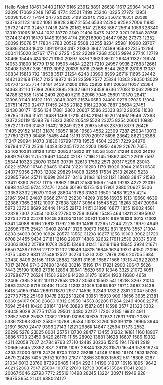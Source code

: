Hello Wolrd
18461
3440
21187
6166
23912
8891
26638
11617
29364
14343
32090
17069
2048
19795
4774
22521
7499
25246
10225
27972
12951
30698
15677
17494
2473
20220
5199
22946
7925
25672
10651
28398
13376
31123
16102
1081
18828
3807
21554
6533
24280
9259
27006
11985
29732
14710
32457
17436
2415
20162
5141
22888
7867
25614
10593
28340
13319
31065
16044
1023
18770
3749
21496
6475
24222
9201
26948
28765
13744
31491
16470
1449
19196
4174
21921
6900
24647
9626
27373
12352
30099
15078
57
17804
2783
20529
5508
23255
8234
25981
10960
28707
13686
31433
16412
1391
19138
4117
21863
6842
24589
9568
27315
12294
30041
15020
32767
17746
2725
4542
22289
7268
25015
9994
27740
12719
30466
15445
424
18171
3150
20897
5876
23623
8602
26349
11327
29074
14053
31800
16779
1758
19505
4484
22231
7210
24957
9936
27683
12661
30408
15387
366
18113
3092
20839
5818
23565
8544
26291
28108
13087
30834
15813
792
18538
3517
21264
6243
23990
8969
26716
11695
29442
14421
32168
17147
2125
19872
4851
22598
7577
25324
10303
28050
13029
30776
15755
734
18481
3459
21206
6185
23932
8911
26658
11637
29384
14363
32110
17089
2068
3885
21632
6611
24358
9336
27083
12062
29809
14788
32535
17514
2493
20240
5219
22966
7945
25691
10670
28417
13396
31143
16122
1101
18848
3827
21574
6553
24300
9278
27025
12004
29751
14730
32477
17456
2435
20182
5161
22908
7887
25634
27451
12430
30177
15156
134
17881
2860
20607
5586
23333
8312
26059
11038
28785
13764
31511
16489
1468
19215
4194
21941
6920
24667
9646
27393
12372
30119
15098
76
17823
2802
20549
5528
23275
8254
26001
10980
28727
13706
31453
16432
18249
3228
20975
5953
23700
8679
26426
11405
29152
14131
31878
16857
1836
19583
4562
22309
7287
25034
10013
27760
12739
30486
15465
444
18191
3170
20917
5896
23642
8621
26368
11347
29094
14073
31820
16799
1778
19525
4504
22251
7229
24976
26794
11773
29519
14498
32245
17224
2203
19950
4929
22676
7655
25402
10381
28128
13107
30853
15832
811
18558
3537
21284
6263
24010
8989
26736
11715
29462
14440
32187
17166
2145
19892
4871
22618
7597
25344
10323
28070
13049
30795
32613
17592
2571
20317
5296
23043
8022
25769
10748
28495
13474
31221
16200
1179
18926
3904
21651
6630
24377
9356
27103
12082
29829
14808
32555
17534
2513
20260
5238
22985
7964
25711
10690
28437
13416
31163
16142
1121
18868
3847
21593
23411
8390
26137
11115
28862
13841
31588
16567
1546
19293
4272
22019
6998
24745
9724
27470
12449
30196
15175
154
17901
2880
20627
5606
23353
8332
26079
11058
28804
13783
31530
16509
1488
19235
4214
21961
6940
24687
9666
27413
29230
14209
31956
16935
1913
19660
4639
22386
7365
25112
10091
27838
12817
30564
15543
522
18268
3247
20994
5973
23720
8699
26446
11425
29172
14151
31898
16877
1855
19602
4581
22328
7307
25054
10033
27780
12759
30506
15485
464
18211
3189
5007
22754
7733
25479
10458
28205
13184
30931
15910
889
18636
3615
21362
6341
24088
9066
26813
11792
29539
14518
32265
17244
2223
19970
4949
22696
7675
25421
10400
28147
13126
30873
15852
831
18578
3557
21304
6283
24030
9009
10826
28573
13552
31298
16277
1256
19003
3982
21729
6708
24455
9434
27181
12160
29907
14886
32632
17611
2590
20337
5316
23063
8042
25789
10768
28515
13494
31241
16219
1198
18945
3924
21671
6650
24397
9376
27123
12102
29849
14828
16645
1624
19371
4350
22096
7075
24822
9801
27548
12527
30274
15253
232
17979
2958
20705
5684
23430
8409
26156
11135
28882
13861
31608
16587
1566
19313
4292
22039
7017
24764
9743
27490
12469
30216
15195
174
17921
2900
20647
5626
7443
25190
10169
27916
12894
30641
15620
599
18346
3325
21072
6051
23798
8777
26524
11503
29249
14228
31975
16954
1933
19680
4659
22406
7385
25132
10111
27858
12837
30583
15562
541
18288
3267
21014
5993
23740
8719
26466
11445
13262
31009
15988
967
18714
3692
21439
6418
24165
9144
26891
11870
29617
14596
32343
17322
2301
20047
5026
22773
7752
25499
10478
28225
13204
30951
15930
909
18656
3635
21381
6360
24107
9086
26833
11812
29559
14538
32285
17264
2243
4968
22715
7694
25441
10420
28167
13146
30893
15872
851
18598
3577
21323
6302
24049
9028
26775
11754
29501
14480
32227
17206
2185
19932
4911
22657
7636
25383
10362
28109
13088
30835
32652
17631
2610
20357
5336
23083
8062
25809
10788
28534
13513
31260
16239
1218
18965
3944
21691
6670
24417
9396
27143
12121
29868
14847
32594
17573
2552
20299
5278
23025
8004
25751
10730
28477
13455
31202
16181
1160
18907
3886
5703
23450
8429
26176
11155
28902
13881
31628
16607
1586
19332
4311
22058
7037
24784
9763
27510
12489
30236
15215
194
17941
2919
20666
5645
23392
8371
26118
11097
28844
13823
31570
16549
1528
19274
4253
22000
6979
24726
9705
11522
29269
14248
31995
16974
1953
19700
4679
22426
7405
25152
10130
27877
12856
30603
15582
561
18308
3287
21034
6013
23760
8739
26485
11464
29211
14190
31937
16916
1895
19642
4621
22368
7347
25094
10072
27819
12798
30545
15524
17341
2320
20067
5046
22793
7772
25519
10498
28245
13224
30971
15949
928
18675
3654
21401
6380
24127

